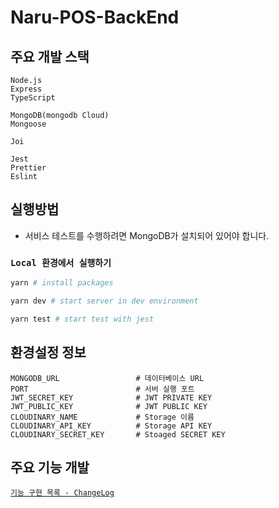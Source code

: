# Naru-POS-BackEnd

## 주요 개발 스택

```
Node.js
Express
TypeScript

MongoDB(mongodb Cloud)
Mongoose

Joi

Jest
Prettier
Eslint
```

## 실행방법

- 서비스 테스트를 수행하려면 MongoDB가 설치되어 있어야 합니다.

### `Local 환경에서 실행하기`

```bash
yarn # install packages

yarn dev # start server in dev environment

yarn test # start test with jest
```

## 환경설정 정보

```
MONGODB_URL                 # 데이터베이스 URL
PORT                        # 서버 실행 포트
JWT_SECRET_KEY              # JWT PRIVATE KEY
JWT_PUBLIC_KEY              # JWT PUBLIC KEY
CLOUDINARY_NAME             # Storage 이름
CLOUDINARY_API_KEY          # Storage API KEY
CLOUDINARY_SECRET_KEY       # Stoaged SECRET KEY
```

## 주요 기능 개발

[`기능 구현 목록 - ChangeLog`](https://github.com/NARU-POS/naru-pos-backend/wiki/ChangeLog)
